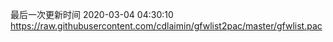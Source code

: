 最后一次更新时间 2020-03-04 04:30:10
https://raw.githubusercontent.com/cdlaimin/gfwlist2pac/master/gfwlist.pac

